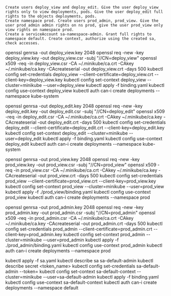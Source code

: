 
    Create users deploy_view and deploy_edit. Give the user deploy_view rights only to view deployments, pods. Give the user deploy_edit full rights to the objects deployments, pods.
    Create namespace prod. Create users prod_admin, prod_view. Give the user prod_admin admin rights on ns prod, give the user prod_view only view rights on namespace prod.
    Create a serviceAccount sa-namespace-admin. Grant full rights to namespace default. Create context, authorize using the created sa, check accesses.

openssl genrsa -out deploy_view.key 2048
openssl req -new -key deploy_view.key -out deploy_view.csr -subj "//CN=deploy_view"
openssl x509 -req -in deploy_view.csr -CA ~/.minikube/ca.crt -CAkey ~/.minikube/ca.key -CAcreateserial -out deploy_view.crt -days 500
kubectl config set-credentials deploy_view --client-certificate=deploy_view.crt --client-key=deploy_view.key
kubectl config set-context deploy_view --cluster=minikube --user=deploy_view
kubectl apply -f binding.yaml
kubectl config use-context deploy_view
kubectl auth can-i create deployments --namespace kube-system

openssl genrsa -out deploy_edit.key 2048
openssl req -new -key deploy_edit.key -out deploy_edit.csr -subj "//CN=deploy_edit"
openssl x509 -req -in deploy_edit.csr -CA ~/.minikube/ca.crt -CAkey ~/.minikube/ca.key -CAcreateserial -out deploy_edit.crt -days 500
kubectl config set-credentials deploy_edit --client-certificate=deploy_edit.crt --client-key=deploy_edit.key
kubectl config set-context deploy_edit --cluster=minikube --user=deploy_edit
kubectl apply -f binding.yaml
kubectl config use-context deploy_edit
kubectl auth can-i create deployments --namespace kube-system

openssl genrsa -out prod_view.key 2048
openssl req -new -key prod_view.key -out prod_view.csr -subj "//CN=prod_view"
openssl x509 -req -in prod_view.csr -CA ~/.minikube/ca.crt -CAkey ~/.minikube/ca.key -CAcreateserial -out prod_view.crt -days 500
kubectl config set-credentials prod_view --client-certificate=prod_view.crt --client-key=prod_view.key
kubectl config set-context prod_view --cluster=minikube --user=prod_view
kubectl apply -f ./prod_view/binding.yaml
kubectl config use-context prod_view
kubectl auth can-i create deployments --namespace prod

openssl genrsa -out prod_admin.key 2048
openssl req -new -key prod_admin.key -out prod_admin.csr -subj "//CN=prod_admin"
openssl x509 -req -in prod_admin.csr -CA ~/.minikube/ca.crt -CAkey ~/.minikube/ca.key -CAcreateserial -out prod_admin.crt -days 500
kubectl config set-credentials prod_admin --client-certificate=prod_admin.crt --client-key=prod_admin.key
kubectl config set-context prod_admin --cluster=minikube --user=prod_admin
kubectl apply -f ./prod_admin/binding.yaml
kubectl config use-context prod_admin
kubectl auth can-i create deployments --namespace prod

kubectl apply -f sa.yaml
kubectl describe sa sa-default-admin
kubectl describe secret <token_name>
kubectl config set-credentials sa-default-admin --token=<token>
kubectl config set-context sa-default-context --cluster=minikube --user=sa-default-admin
kubectl apply -f binding.yaml
kubectl config use-context sa-default-context
kubectl auth can-i create deployments --namespace default